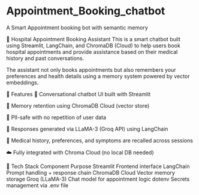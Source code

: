 # Appointment_Booking_chatbot
A Smart Appointment booking bot with semantic memory

🏥 Hospital Appointment Booking Assistant
This is a smart chatbot built using Streamlit, LangChain, and ChromaDB (Cloud) to help users book hospital appointments and provide assistance based on their medical history and past conversations.

The assistant not only books appointments but also remembers your preferences and health details using a memory system powered by vector embeddings.

📌 Features
💬 Conversational chatbot UI built with Streamlit

🧠 Memory retention using ChromaDB Cloud (vector store)

🔐 PII-safe with no repetition of user data

🤖 Responses generated via LLaMA-3 (Groq API) using LangChain

📂 Medical history, preferences, and symptoms are recalled across sessions

☁️ Fully integrated with Chroma Cloud (no local DB needed)

🧱 Tech Stack
Component	Purpose
Streamlit	Frontend interface
LangChain	Prompt handling + response chain
ChromaDB Cloud	Vector memory storage
Groq (LLaMA-3)	Chat model for appointment logic
dotenv	Secrets management via .env file
